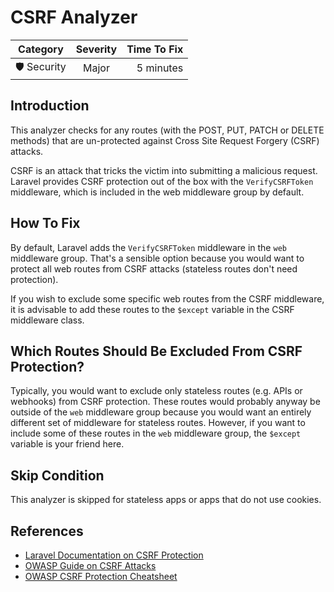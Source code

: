 # CSRF Analyzer

| Category       | Severity   | Time To Fix  |
| -------------  |:----------:| ------------:|
| 🛡️ Security    | Major      | 5 minutes    |

## Introduction

This analyzer checks for any routes (with the POST, PUT, PATCH or DELETE methods) that are un-protected against Cross Site Request Forgery (CSRF) attacks.

CSRF is an attack that tricks the victim into submitting a malicious request. Laravel provides CSRF protection out of the box with the `VerifyCSRFToken` middleware, which is included in the web middleware group by default. 

## How To Fix

By default, Laravel adds the `VerifyCSRFToken` middleware in the `web` middleware group. That's a sensible option because you would want to protect all web routes from CSRF attacks (stateless routes don't need protection).

If you wish to exclude some specific web routes from the CSRF middleware, it is advisable to add these routes to the `$except` variable in the CSRF middleware class.

## Which Routes Should Be Excluded From CSRF Protection?

Typically, you would want to exclude only stateless routes (e.g. APIs or webhooks) from CSRF protection. These routes would probably anyway be outside of the `web` middleware group because you would want an entirely different set of middleware for stateless routes. However, if you want to include some of these routes in the `web` middleware group, the `$except` variable is your friend here. 

## Skip Condition

This analyzer is skipped for stateless apps or apps that do not use cookies.

## References

- [Laravel Documentation on CSRF Protection](https://laravel.com/docs/csrf)
- [OWASP Guide on CSRF Attacks](https://owasp.org/www-community/attacks/csrf)
- [OWASP CSRF Protection Cheatsheet](https://cheatsheetseries.owasp.org/cheatsheets/Cross-Site_Request_Forgery_Prevention_Cheat_Sheet.html)